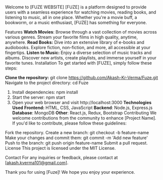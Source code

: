Welcome to [FUZE WEBSITE]
[FUZE] is a platform designed to provide users with a seamless experience for watching movies, reading books, and listening to music, all in one place. Whether you're a movie buff, a bookworm, or a music enthusiast, [FUZE] has something for everyone.

Features
**Watch Movies**: Browse through a vast collection of movies across various genres. Stream your favorite films in high quality, anytime, anywhere.
**Read Books:** Dive into an extensive library of e-books and audiobooks. Explore fiction, non-fiction, and more, all accessible at your fingertips.
**Listen to Music:** Enjoy a diverse selection of music tracks and albums. Discover new artists, create playlists, and immerse yourself in your favorite tunes.
Installation
To get started with [FUZE], simply follow these steps:

**Clone the repository:** git clone https://github.com/Akash-Kr-Verma/Fuze.git
Navigate to the project directory: cd Fuze
1) Install dependencies: npm install
2) Start the server: npm start
3) Open your web browser and visit http://localhost:3000
**Technologies Used**
**Frontend:** HTML, CSS, JavaScript
**Backend**: Node.js, Express.js
**Database**: MongoDB
**Other**: React.js, Redux, Bootstrap
Contributing
We welcome contributions from the community to enhance [Project Name]. If you'd like to contribute, please follow these guidelines:

Fork the repository.
Create a new branch: git checkout -b feature-name
Make your changes and commit them: git commit -m 'Add new feature'
Push to the branch: git push origin feature-name
Submit a pull request.
License
This project is licensed under the MIT License.

Contact
For any inquiries or feedback, please contact  at [akash.kverma101@gmail.com].

Thank you for using [Fuze]! We hope you enjoy your experience.
